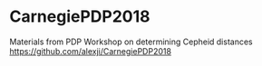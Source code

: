 # CarnegiePDP2018
Materials from PDP Workshop on determining Cepheid distances
https://github.com/alexji/CarnegiePDP2018
